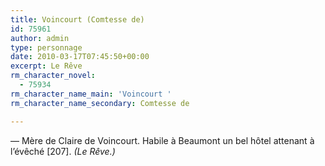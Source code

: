 ```yaml
---
title: Voincourt (Comtesse de)
id: 75961
author: admin
type: personnage
date: 2010-03-17T07:45:50+00:00
excerpt: Le Rêve
rm_character_novel:
  - 75934
rm_character_name_main: 'Voincourt '
rm_character_name_secondary: Comtesse de

---
```

— Mère de Claire de Voincourt. Habile à Beaumont un bel hôtel attenant à l&rsquo;évêché [207]. _(Le Rêve.)_